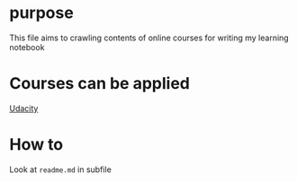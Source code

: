 # purpose
This file aims to crawling contents of online courses for writing my learning notebook
# Courses can be applied
[Udacity](https://www.udacity.com/)
# How to
Look at `readme.md` in subfile
